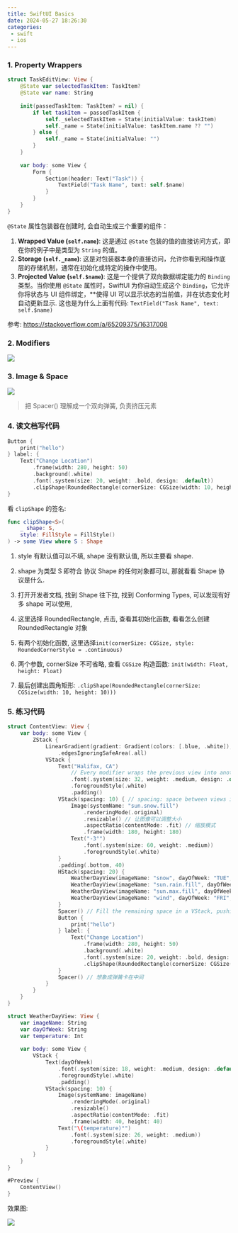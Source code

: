 ```yaml
---
title: SwiftUI Basics
date: 2024-05-27 18:26:30
categories:
 - swift
 - ios
---
```


### 1. Property Wrappers

```swift
struct TaskEditView: View {
    @State var selectedTaskItem: TaskItem?
    @State var name: String
    
    init(passedTaskItem: TaskItem? = nil) {
        if let taskItem = passedTaskItem {
            self._selectedTaskItem = State(initialValue: taskItem)
            self._name = State(initialValue: taskItem.name ?? "")
        } else {
            self._name = State(initialValue: "")
        }
    }
    
    var body: some View {
        Form {
            Section(header: Text("Task")) {
                TextField("Task Name", text: self.$name)
            }
        }
    }
}
```

`@State` 属性包装器在创建时, 会自动生成三个重要的组件：

1. **Wrapped Value (`self.name`)**: 这是通过 `@State` 包装的值的直接访问方式，即在你的例子中是类型为 `String` 的值。
2. **Storage (`self._name`)**: 这是对包装器本身的直接访问，允许你看到和操作底层的存储机制，通常在初始化或特定的操作中使用。
3. **Projected Value (`self.$name`)**: 这是一个提供了双向数据绑定能力的 `Binding` 类型。当你使用 `@State` 属性时，SwiftUI 为你自动生成这个 `Binding`，它允许你将状态与 UI 组件绑定，**使得 UI 可以显示状态的当前值，并在状态变化时自动更新显示. 这也是为什么上面有代码: `TextField("Task Name", text: self.$name)`

参考: https://stackoverflow.com/a/65209375/16317008

### 2. Modifiers

![](https://pub-2a6758f3b2d64ef5bb71ba1601101d35.r2.dev/blogs/2024/05/df1383f3a902606d7301b8da47bff81f.jpg)

### 3. Image & Space

![](https://pub-2a6758f3b2d64ef5bb71ba1601101d35.r2.dev/blogs/2024/05/8a5cd0431f346d79496187cf2c56c5ea.jpg)

> 把 Spacer() 理解成一个双向弹簧, 负责挤压元素

### 4. 读文档写代码

```swift
Button {
    print("hello")
} label: {
    Text("Change Location")
        .frame(width: 280, height: 50)
        .background(.white)
        .font(.system(size: 20, weight: .bold, design: .default))
        .clipShape(RoundedRectangle(cornerSize: CGSize(width: 10, height: 10)))
}
```

看 `clipShape` 的签名:

```swift
func clipShape<S>(
    _ shape: S,
    style: FillStyle = FillStyle()
) -> some View where S : Shape
```

1. style 有默认值可以不填, shape 没有默认值, 所以主要看 shape. 

2. shape 为类型 S 即符合 协议 Shape 的任何对象都可以, 那就看看 Shape 协议是什么. 
3. 打开开发者文档, 找到 Shape 往下拉, 找到 Conforming Types, 可以发现有好多 shape 可以使用, 
4. 这里选择 RoundedRectangle, 点击, 查看其初始化函数, 看看怎么创建 RoundedRectangle 对象
5. 有两个初始化函数, 这里选择`init(cornerSize: CGSize, style: RoundedCornerStyle = .continuous)`
6. 两个参数, cornerSize 不可省略, 查看 `CGSize` 构造函数: `init(width: Float, height: Float)`
7. 最后创建出圆角矩形: `.clipShape(RoundedRectangle(cornerSize: CGSize(width: 10, height: 10)))`

### 5. 练习代码

```swift
struct ContentView: View {
    var body: some View {
        ZStack {
            LinearGradient(gradient: Gradient(colors: [.blue, .white]), startPoint:.top, endPoint: .bottom)
                .edgesIgnoringSafeArea(.all)
            VStack {
                Text("Halifax, CA")
                    // Every modifier wraps the previous view into another view.
                    .font(.system(size: 32, weight: .medium, design: .default))
                    .foregroundStyle(.white)
                    .padding()
                VStack(spacing: 10) { // spacing: space between views in VStack
                    Image(systemName: "sun.snow.fill")
                        .renderingMode(.original)
                        .resizable() // 让图像可以调整大小
                        .aspectRatio(contentMode: .fit) // 缩放模式
                        .frame(width: 180, height: 180)
                    Text("-3°")
                        .font(.system(size: 60, weight: .medium))
                        .foregroundStyle(.white)
                }
                .padding(.bottom, 40)
                HStack(spacing: 20) {
                    WeatherDayView(imageName: "snow", dayOfWeek: "TUE", temperature: -3)
                    WeatherDayView(imageName: "sun.rain.fill", dayOfWeek: "WED", temperature: -5)
                    WeatherDayView(imageName: "sun.max.fill", dayOfWeek: "THU", temperature: -2)
                    WeatherDayView(imageName: "wind", dayOfWeek: "FRI", temperature: 0)
                }
                Spacer() // Fill the remaining space in a VStack, pushing views above to the top.
                Button {
                    print("hello")
                } label: {
                    Text("Change Location")
                        .frame(width: 280, height: 50)
                        .background(.white)
                        .font(.system(size: 20, weight: .bold, design: .default))
                        .clipShape(RoundedRectangle(cornerSize: CGSize(width: 10, height: 10)))
                }
                Spacer() // 想象成弹簧卡在中间
            }
        }
    }
}

struct WeatherDayView: View {
    var imageName: String
    var dayOfWeek: String
    var temperature: Int
    
    var body: some View {
        VStack {
            Text(dayOfWeek)
                .font(.system(size: 18, weight: .medium, design: .default))
                .foregroundStyle(.white)
                .padding()
            VStack(spacing: 10) {
                Image(systemName: imageName)
                    .renderingMode(.original)
                    .resizable()
                    .aspectRatio(contentMode: .fit)
                    .frame(width: 40, height: 40)
                Text("\(temperature)°")
                    .font(.system(size: 26, weight: .medium))
                    .foregroundStyle(.white)
            }
        }
    }
}

#Preview {
    ContentView()
}
```

效果图:

![](https://pub-2a6758f3b2d64ef5bb71ba1601101d35.r2.dev/blogs/2024/05/69f2f45f523c984efcee3d4c6a98feba.jpg)



